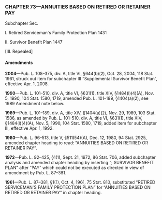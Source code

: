 ### **CHAPTER 73—ANNUITIES BASED ON RETIRED OR RETAINER PAY** ###

Subchapter Sec.

I. Retired Serviceman's Family Protection Plan 1431

II. Survivor Benefit Plan 1447

[III. Repealed]

#### Amendments ####

**2004**—Pub. L. 108–375, div. A, title VI, §644(b)(2), Oct. 28, 2004, 118 Stat. 1961, struck out item for subchapter III “Supplemental Survivor Benefit Plan”, effective Apr. 1, 2008.

**1990**—Pub. L. 101–510, div. A, title VI, §631(1), title XIV, §1484(l)(4)(A), Nov. 5, 1990, 104 Stat. 1580, 1719, amended Pub. L. 101–189, §1404(a)(2), see 1989 Amendment note below.

**1989**—Pub. L. 101–189, div. A, title XIV, §1404(a)(2), Nov. 29, 1989, 103 Stat. 1586, as amended by Pub. L. 101–510, div. A, title VI, §631(1), title XIV, §1484(l)(4)(A), Nov. 5, 1990, 104 Stat. 1580, 1719, added item for subchapter III, effective Apr. 1, 1992.

**1980**—Pub. L. 96–513, title V, §511(54)(A), Dec. 12, 1980, 94 Stat. 2925, amended chapter heading to read: “ANNUITIES BASED ON RETIRED OR RETAINER PAY”.

**1972**—Pub. L. 92–425, §1(1), Sept. 21, 1972, 86 Stat. 706, added subchapter analysis and amended chapter heading by inserting “; SURVIVOR BENEFIT PLAN” after “PAY” which could not be executed as directed in view of amendment by Pub. L. 87–381.

**1961**—Pub. L. 87–381, §1(1), Oct. 4, 1961, 75 Stat. 810, substituted “RETIRED SERVICEMAN'S FAMILY PROTECTION PLAN” for “ANNUITIES BASED ON RETIRED OR RETAINER PAY” in chapter heading.